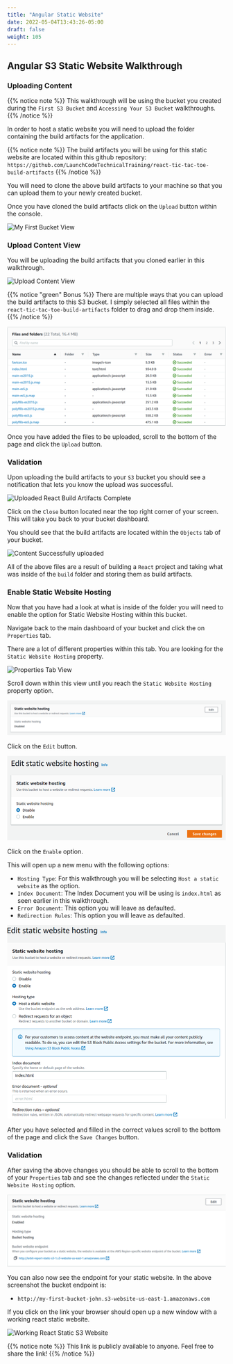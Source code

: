 ```yaml
---
title: "Angular Static Website"
date: 2022-05-04T13:43:26-05:00
draft: false
weight: 105
---
```


## Angular S3 Static Website Walkthrough

### Uploading Content

{{% notice note %}}
This walkthrough will be using the bucket you created during the `First S3 Bucket` and `Accessing Your S3 Bucket` walkthroughs.
{{% /notice %}}

In order to host a static website you will need to upload the folder containing the build artifacts for the application.

{{% notice note %}}
The build artifacts you will be using for this static website are located within this github repository: `https://github.com/LaunchCodeTechnicalTraining/react-tic-tac-toe-build-artifacts`
{{% /notice %}}

You will need to clone the above build artifacts to your machine so that you can upload them to your newly created bucket.

Once you have cloned the build artifacts click on the `Upload` button within the console.

![My First Bucket View](pictures/first-bucket-view.png?classes=border)

### Upload Content View

You will be uploading the build artifacts that you cloned earlier in this walkthrough.

![Upload Content View](pictures/upload-view.png?classes=border)

{{% notice "green" Bonus %}}
There are multiple ways that you can upload the build artifacts to this S3 bucket. I simply selected all files within the `react-tic-tac-toe-build-artifacts` folder to drag and drop them inside.
{{% /notice %}}

![Uploaded Files View](pictures/uploaded-files-view.png?classes=border)

Once you have added the files to be uploaded, scroll to the bottom of the page and click the `Upload` button.

### Validation

Upon uploading the build artifacts to your `S3` bucket you should see a notification that lets you know the upload was successful.

![Uploaded React Build Artifacts Complete](pictures/upload-react-artifacts.png?classes=border)

Click on the `Close` button located near the top right corner of your screen. This will take you back to your bucket dashboard.

You should see that the build artifacts are located within the `Objects` tab of your bucket.

![Content Successfully uploaded](pictures/first-bucket-view-with-content.png?classes=border)

All of the above files are a result of building a `React` project and taking what was inside of the `build` folder and storing them as build artifacts.

### Enable Static Website Hosting

Now that you have had a look at what is inside of the folder you will need to enable the option for Static Website Hosting within this bucket.

Navigate back to the main dashboard of your bucket and click the on `Properties` tab.

There are a lot of different properties within this tab. You are looking for the `Static Website Hosting` property.

![Properties Tab View](pictures/properties-tab-view.png?classes=border)

Scroll down within this view until you reach the `Static Website Hosting` property option.

![Static Website Hosting Option](pictures/static-website-hosting.png?classes=border)

Click on the `Edit` button.

![Edit Static Website Hosting View](pictures/edit-static-website-hosting.png?classes=border)

Click on the `Enable` option.

This will open up a new menu with the following options:

- `Hosting Type`: For this walkthrough you will be selecting `Host a static website` as the option.
- `Index Document`: The Index Document you will be using is `index.html` as seen earlier in this walkthrough.
- `Error Document`: This option you will leave as defaulted.
- `Redirection Rules`: This option you will leave as defaulted.

![Edit Static Website Hosting Expanded View](pictures/edit-static-website-expanded.png?classes=border)

After you have selected and filled in the correct values scroll to the bottom of the page and click the `Save Changes` button.

### Validation

After saving the above changes you should be able to scroll to the bottom of your `Properties` tab and see the changes reflected under the `Static Website Hosting` option.

![Static Website Hosting Options Saved](pictures/static-website-hosting-validation.png?classes=border)

You can also now see the endpoint for your static website. In the above screenshot the bucket endpoint is:
- `http://my-first-bucket-john.s3-website-us-east-1.amazonaws.com`

If you click on the link your browser should open up a new window with a working react static website.

![Working React Static S3 Website](pictures/react-website-in-browser.png?classes=border)

{{% notice note %}}
This link is publicly available to anyone. Feel free to share the link!
{{% /notice %}}
